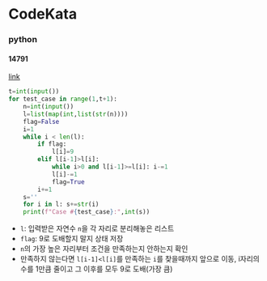 # CodeKata
### python
#### 14791
[link](https://www.acmicpc.net/problem/14791)
```python
t=int(input())
for test_case in range(1,t+1):
    n=int(input())
    l=list(map(int,list(str(n))))
    flag=False
    i=1
    while i < len(l):
        if flag:
            l[i]=9
        elif l[i-1]>l[i]: 
            while i>0 and l[i-1]>=l[i]: i-=1
            l[i]-=1
            flag=True
        i+=1
    s=''
    for i in l: s+=str(i)
    print(f"Case #{test_case}:",int(s))
```
- `l`: 입력받은 자연수 `n`을 각 자리로 분리해놓은 리스트
- `flag`: 9로 도배할지 말지 상태 저장
- `n`의 가장 높은 자리부터 조건을 만족하는지 안하는지 확인
- 만족하지 않는다면 `l[i-1]<l[i]`를 만족하는 `i`를 찾을때까지 앞으로 이동, i자리의 수를 1만큼 줄이고 그 이후를 모두 9로 도배(가장 큼)